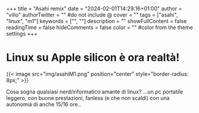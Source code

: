 +++
title = "Asahi remix"
date = "2024-02-01T14:29:16+01:00"
author = "villo"
authorTwitter = "" #do not include @
cover = ""
tags = ["asahi", "linux", "m1"]
keywords = ["", ""]
description = ""
showFullContent = false
readingTime = false
hideComments = false
color = "" #color from the theme settings
+++

# Linux su Apple silicon è ora realtà!

{{< image src="img/asahiM1.png" position="center" style="border-radius: 8px;" >}}

Cosa sogna qualsiasi nerd/informatico amante di linux? 
...un pc portatile leggero, con buone prestazioni, fanless (e che non scaldi) con una autonomia di anche 15/16 ore..

